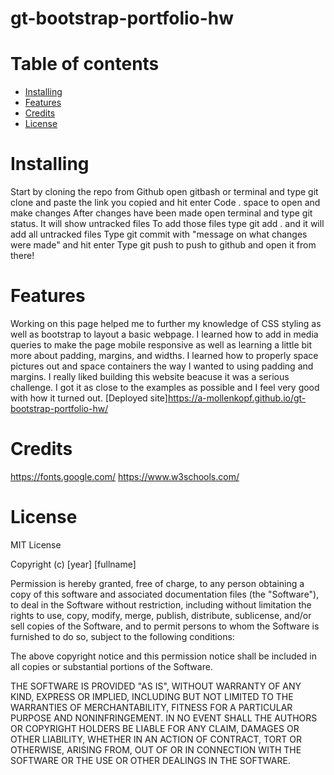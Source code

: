 # gt-bootstrap-portfolio-hw




# Table of contents

* [Installing](#Installing)
* [Features](#Features)
* [Credits](#Credits)
* [License](#License)

# Installing 

Start by cloning the repo from Github 
open gitbash or terminal and type git clone and paste the link you copied and hit enter
Code . space to open and make changes
After changes have been made open terminal and type git status. It will show untracked files
To add those files type git add . and it will add all untracked files
Type git commit with "message on what changes were made" and hit enter
Type git push to push to github and open it from there!


# Features

Working on this page helped me to further my knowledge of CSS styling as well as bootstrap to layout a basic webpage. I learned how to add in media queries to make the page mobile responsive as well as learning a little bit more about padding, margins, and widths. I learned how to properly space pictures out and space containers the way I wanted to using padding and margins. I really liked building this website beacuse it was a serious challenge. I got it as close to the examples as possible and I feel very good with how it turned out. 
[Deployed site]https://a-mollenkopf.github.io/gt-bootstrap-portfolio-hw/


# Credits

https://fonts.google.com/
https://www.w3schools.com/


# License

MIT License

Copyright (c) [year] [fullname]

Permission is hereby granted, free of charge, to any person obtaining a copy
of this software and associated documentation files (the "Software"), to deal
in the Software without restriction, including without limitation the rights
to use, copy, modify, merge, publish, distribute, sublicense, and/or sell
copies of the Software, and to permit persons to whom the Software is
furnished to do so, subject to the following conditions:

The above copyright notice and this permission notice shall be included in all
copies or substantial portions of the Software.

THE SOFTWARE IS PROVIDED "AS IS", WITHOUT WARRANTY OF ANY KIND, EXPRESS OR
IMPLIED, INCLUDING BUT NOT LIMITED TO THE WARRANTIES OF MERCHANTABILITY,
FITNESS FOR A PARTICULAR PURPOSE AND NONINFRINGEMENT. IN NO EVENT SHALL THE
AUTHORS OR COPYRIGHT HOLDERS BE LIABLE FOR ANY CLAIM, DAMAGES OR OTHER
LIABILITY, WHETHER IN AN ACTION OF CONTRACT, TORT OR OTHERWISE, ARISING FROM,
OUT OF OR IN CONNECTION WITH THE SOFTWARE OR THE USE OR OTHER DEALINGS IN THE
SOFTWARE.
